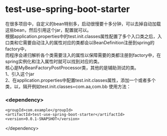 # test-use-spring-boot-starter
在很多项目中，自定义的bean特别多，启动很慢要十多分钟，可以去掉自动加载这些bean，然后引用这个jar，配置就可以。  
根据application.properties中的test.init.classes属性配置了多个入口类之后，入口类和它需要自动注入的属性对应的类都会以BeanDefinition注册到spring的factory中，  
而程序会递归解析各个类需要注入的属性以保障需要的类都注册到factory中，在spring实例化和注入属性时就可以找到对应的类。  
核心是MyBeanFactoryPostProcessor类，其他的是辅助测试的类。  
1、引入这个jar  
2、在application.properties中配置test.init.classes属性，添加一个或者多个类，以，隔开例如test.init.classes=com.aa,com.bb
使用方法：
### &#60;dependency&#62;  
    <groupId>com.example</groupId>  
    <artifactId>test-use-spring-boot-starter</artifactId>  
    <version>0.0.1-SNAPSHOT</version>  
&#60;/dependency&#62;  
